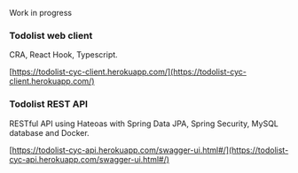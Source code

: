 Work in progress

### Todolist web client
CRA, React Hook, Typescript.

[https://todolist-cyc-client.herokuapp.com/](https://todolist-cyc-client.herokuapp.com/)
### Todolist REST API
RESTful API using Hateoas with Spring Data JPA, Spring Security, MySQL database and Docker.

[https://todolist-cyc-api.herokuapp.com/swagger-ui.html#/](https://todolist-cyc-api.herokuapp.com/swagger-ui.html#/)
